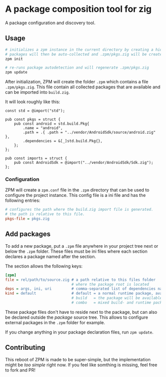 # A package composition tool for zig

A package configuration and discovery tool.

## Usage

```sh
# initializes a zpm instance in the current directory by creating a hidden .zpm folder.
# packages will then be auto-collected and .zpm/pkgs.zig will be created.
zpm init 

# re-runs package autodetection and will regenerate .zpm/pkgs.zig
zpm update
```

After initialization, ZPM will create the folder `.zpm` which contains a file `.zpm/pkgs.zig`. This file contain all collected 
packages that are available and can be imported into `build.zig`.

It will look roughly like this:
```zig
const std = @import("std");

pub const pkgs = struct {
    pub const android = std.build.Pkg{
        .name = "android",
        .path = .{ .path = "../vendor/AndroidSdk/source/android.zig" },
        .dependencies = &[_]std.build.Pkg{},
    };
};

pub const imports = struct {
    pub const AndroidSdk = @import("../vendor/AndroidSdk/Sdk.zig");
};
```

### Configuration

ZPM will create a `zpm.conf` file in the `.zpm` directory that can be used to configure the project instance. This config file is a ini file and has the following entries:

```ini
# configures the path where the build.zig import file is generated.
# the path is relative to this file.
pkgs-file = pkgs.zig
```

## Add packages

To add a new package, put a `.zpm` file anywhere in your project tree next or below the `.zpm` folder. These files must be ini files where each section declares a package named after the section.

The section allows the following keys:
```ini
[zpm]
file = rel/path/to/source.zig # a path relative to this files folder
                              # where the package root is located
deps = args, ini, uri         # comma-separated list of dependencies names
kind = default                # default = a normal runtime package, available under .pkgs
                              # build   = the package will be available under .imports 
                              # combo   = mixed build- and runtime package
```

These package files don't have to reside next to the package, but can also be declared outside the *package* source tree. This allows to configure external packages in the `.zpm` folder for example.

If you change anything in your package declaration files, run `zpm update`.

## Contributing

This reboot of ZPM is made to be super-simple, but the implementation might be *too simple* right now. If you feel
like somthing is missing, feel free to fork and PR!